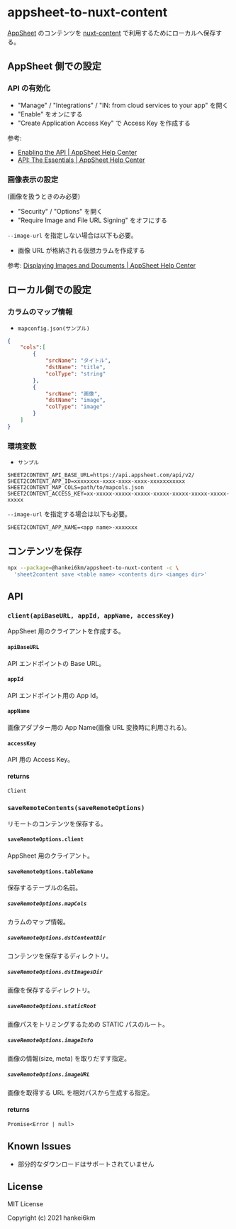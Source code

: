 # appsheet-to-nuxt-content

[AppSheet](https://www.appsheet.com/) のコンテンツを [nuxt-content](https://content.nuxtjs.org/) で利用するためにローカルへ保存する。

## AppSheet 側での設定

### API の有効化

- "Manage" / "Integrations" / "IN: from cloud services to your app"  を開く
- "Enable" をオンにする
- "Create Application Access Key" で Access Key を作成する

参考:
- [Enabling the API | AppSheet Help Center](https://help.appsheet.com/en/articles/1979976-enabling-the-api)
- [API: The Essentials | AppSheet Help Center](https://help.appsheet.com/en/articles/1979966-api-the-essentials)

### 画像表示の設定
(画像を扱うときのみ必要)

- "Security" / "Options" を開く
- "Require Image and File URL Signing" をオフにする

`--image-url` を指定しない場合は以下も必要。

- 画像 URL が格納される仮想カラムを作成する

参考: [Displaying Images and Documents | AppSheet Help Center](https://help.appsheet.com/en/articles/961605-displaying-images-and-documents)


## ローカル側での設定

### カラムのマップ情報

- `mapconfig.json(サンプル)`

```json
{
    "cols":[
        {
            "srcName": "タイトル",
            "dstName": "title",
            "colType": "string"
        },
        {
            "srcName": "画像",
            "dstName": "image",
            "colType": "image"
        }
    ]
}
```

### 環境変数

- `サンプル`

```
SHEET2CONTENT_API_BASE_URL=https://api.appsheet.com/api/v2/
SHEET2CONTENT_APP_ID=xxxxxxxx-xxxx-xxxx-xxxx-xxxxxxxxxxx
SHEET2CONTENT_MAP_COLS=path/to/mapcols.json
SHEET2CONTENT_ACCESS_KEY=xx-xxxxx-xxxxx-xxxxx-xxxxx-xxxxx-xxxxx-xxxxx-xxxxx
```

`--image-url` を指定する場合は以下も必要。

```
SHEET2CONTENT_APP_NAME=<app name>-xxxxxxx
```

## コンテンツを保存

```bash
npx --package=@hankei6km/appsheet-to-nuxt-content -c \
  'sheet2content save <table name> <contents dir> <iamges dir>'
```

## API

### `client(apiBaseURL, appId, appName, accessKey)`

AppSheet 用のクライアントを作成する。

#### `apiBaseURL`

API エンドポイントの Base URL。

#### `appId`

API エンドポイント用の App Id。

#### `appName`

画像アダプター用の App Name(画像 URL 変換時に利用される)。

#### `accessKey`

API 用の Access Key。

#### returns

`Client`
 

### `saveRemoteContents(saveRemoteOptions)`

リモートのコンテンツを保存する。

#### `saveRemoteOptions.client`

AppSheet 用のクライアント。

#### `saveRemoteOptions.tableName`

保存するテーブルの名前。

##### `saveRemoteOptions.mapCols`

カラムのマップ情報。

##### `saveRemoteOptions.dstContentDir`
 
コンテンツを保存するディレクトリ。

##### `saveRemoteOptions.dstImagesDir`
 
画像を保存するディレクトリ。

##### `saveRemoteOptions.staticRoot`
 
画像パスをトリミングするための STATIC パスのルート。

##### `saveRemoteOptions.imageInfo`
 
画像の情報(size, meta) を取りだすす指定。

##### `saveRemoteOptions.imageURL`
 
画像を取得する URL を相対パスから生成する指定。

#### returns

`Promise<Error | null>`

## Known Issues

- 部分的なダウンロードはサポートされていません

## License

MIT License

Copyright (c) 2021 hankei6km

